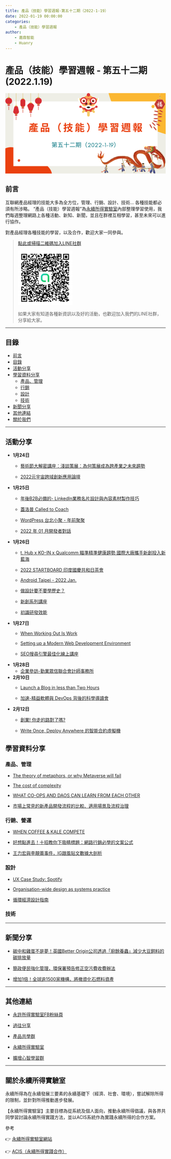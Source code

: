 ```yaml
---
title: 產品（技能）學習週報-第五十二期（2022-1-19）
date: 2022-01-19 00:00:00
categories:
	- 產品（技能）學習週報
author:
	- 嘉鼎智能
	- Huanry
---
```

# 產品（技能）學習週報 - 第五十二期 (2022.1.19)

![產品技能學習週報-第五十二期](/img/pm/52.png)

## 前言

互聯網產品經理的技能大多為全方位，管理、行銷、設計、技術... 各種技能都必須有所涉略。 “產品（技能）學習週報”為[永續所得實驗室](#關於永續所得實驗室)內部整理學習使用，我們每週整理網路上各種活動、新知、新聞，並且在群裡互相學習，甚至未來可以進行協作。

對產品經理各種技能的學習，以及合作，歡迎大家一同參與。

>[點此或掃描二維碼加入LINE社群](https://line.me/ti/g2/Dj4AkbdDsY6o4D_CdDUB6Q)
>
>[![產品共學群](/img/產品共學群.jpg)](https://line.me/ti/g2/Dj4AkbdDsY6o4D_CdDUB6Q)
>
>如果大家有知道各種新資訊以及好的活動，也歡迎加入我們的LINE社群，分享給大家。

---
## 目錄
- [前言](#前言)
- [目錄](#目錄)
- [活動分享](#活動分享)
- [學習資料分享](#學習資料分享)
	- [產品、管理](#產品、管理)
	- [行銷](#行銷、營運)
	- [設計](#設計)
	- [技術](#技術)
- [新聞分享](#新聞分享)
- [其他連結](#其他連結)
- [關於我們](#關於我們)

---
## 活動分享

- **1月24日**
	- [藝術節大解密講座：淺談策展：為何策展成為跨產業之未來趨勢](https://www.accupass.com/event/2201170753164405860990)

	- [2022元宇宙跨域創新應用論壇](https://taipeigameshow.kktix.cc/events/metaverse)
- **1月25日**
	- [年後B2B必備的- LinkedIn業務名片設計與內容素材製作技巧](https://www.accupass.com/event/2201101113489722621290)

	- [蓋洛普 Called to Coach](https://www.accupass.com/event/2201041729186844527110)

	- [WordPress 台北小聚 - 年前聚聚](https://www.meetup.com/Taipei-WordPress/events/283063579)

	- [2022 年 01 月開發者對話](https://developers-talk.kktix.cc/events/2022-01)
- **1月26日**
	- [t. Hub x KO-IN x Qualcomm 瞄準精準健康趨勢 國際大廠攜手新創投入新藍海](https://www.accupass.com/event/2201140903201351962690)

	- [2022 STARTBOARD 印度國慶共和日茶會](https://www.accupass.com/event/2201120756532359590260)

	- [Android Taipei - 2022 Jan.](https://www.accupass.com/event/2201070334211214211443)

	- [做設計要不要學歷史？](https://www.accupass.com/event/2112270427001063580032)

	- [新創系列講座](https://www.accupass.com/event/2201070913181333352072)

	- [初識研發效能](https://agilecommtw.kktix.cc/events/development-performance)
- **1月27日**
	- [When Working Out Is Work](https://www.accupass.com/event/2201130354494350098100)

	- [Setting up a Modern Web Development Environment](https://www.eventbrite.com/e/setting-up-a-modern-web-development-environment-tickets-231550242007)

	- [SEO搜尋引擎最佳化線上講座](https://infotechtown.kktix.cc/events/seo-202201)
- **1月28日**
	- [企業參訪-勤業眾信聯合會計師事務所](https://www.accupass.com/event/2112280606081006390667)
- **2月10日**
	- [Launch a Blog in less than Two Hours](https://www.eventbrite.com/e/launch-a-blog-in-less-than-two-hours-tickets-232065773977)

	- [加速-精益軟體與 DevOps 背後的科學導讀會](https://agilecommtw.kktix.cc/events/accelerateintroduction)
- **2月12日**
	- [創業! 你走的路對了嗎?](https://www.accupass.com/event/2201130546485366490300)

	- [Write Once, Deploy Anywhere 的智能合約虛擬機](https://www.meetup.com/Taipei-Blockchain/events/282521718)


## 學習資料分享
### 產品、管理

- [The theory of metaphors, or why Metaverse will fail](https://uxdesign.cc/the-theory-of-metaphors-and-why-the-metaverse-will-fail-ceb61b8acea7)

- [The cost of complexity](https://thehonestsorcerer.medium.com/the-cost-of-complexity-f3faf4c8e4f4)

- [WHAT CO-OPS AND DAOS CAN LEARN FROM EACH OTHER](https://www.fwb.help/wip/what-co-ops-and-daos-can-learn-from-each-other)

- [市場上常見的新產品開發流程的比較、適用場景及流程治理](https://www.pmtone.com/npd-comparison-and-governance/)

### 行銷、營運

- [WHEN COFFEE & KALE COMPETE](http://www.whencoffeeandkalecompete.com/)

- [好想點進去！十招教你下吸睛標題：網路行銷必學的文案公式](https://www.worker360.com.tw/blog/copywriting-tips)

- [王力宏與李靚蕾事件，IG跟風貼文數據大剖析](https://www.just-adtech.com/leehom/)

### 設計

- [UX Case Study: Spotify](https://medium.com/@rommyshehadeh/ux-case-study-spotify-53a71f3b8076)

- [Organisation-wide design as systems practice](https://uxdesign.cc/organisation-wide-design-as-systems-practice-9b2959cbb3b7)

- [循環經濟設計指南](https://www.circulardesignguide.com/)

### 技術




---
## 新聞分享

- [碳中和雞蛋不是夢！英國Better Origin公司透過「廚餘養蟲」減少大豆飼料的碳排放量](https://www.foodnext.net/news/newsnation/paper/5470667387)

- [簡政便民強化管理，環保署預告修正空污費收費辦法](https://enews.epa.gov.tw/Page/3B3C62C78849F32F/263ea1d1-6aee-43a7-ab3d-cb779307aa8d)

- [增加1倍！全球逾1500家機構，將撤資化石燃料資產](https://ubrand.udn.com/ubrand/story/12117/6034200)


---
## 其他連結

- [永許所得實驗室FB粉絲頁](https://www.facebook.com/%E6%B0%B8%E7%BA%8C%E6%89%80%E5%BE%97%E5%AF%A6%E9%A9%97%E5%AE%A4-102916798609139)

- [過往分享](/categories/產品（技能）學習週報)

- [產品共學群](https://line.me/ti/g2/Dj4AkbdDsY6o4D_CdDUB6Q?utm_source=invitation&utm_medium=link_copy&utm_campaign=default)

- [永續所得實驗室](https://line.me/ti/g2/asPFU-0w4o9MIRSBdb4gtg?utm_source=invitation&utm_medium=link_copy&utm_campaign=default)

- [擴增心智學習群](https://line.me/ti/g2/asPFU-0w4o9MIRSBdb4gtg?utm_source=invitation&utm_medium=link_copy&utm_campaign=default)

---

## 關於永續所得實驗室

永續所得為在永續發展三要素的永續基礎下（經濟、社會、環境），嘗試解除所得的限制，並針對所得推動進步發展。

【永續所得實驗室】主要目標為從系統及個人面向，推動永續所得倡議，與各界共同學習討論永續所得實踐方法，並以ACIS系統作為實踐永續所得的合作方案。

參考

👉 [永續所得實驗室網站](https://sustainable-income-lab.github.io/)

👉 [ACIS（永續所得實踐合作）](https://acis.magnific.biz/)